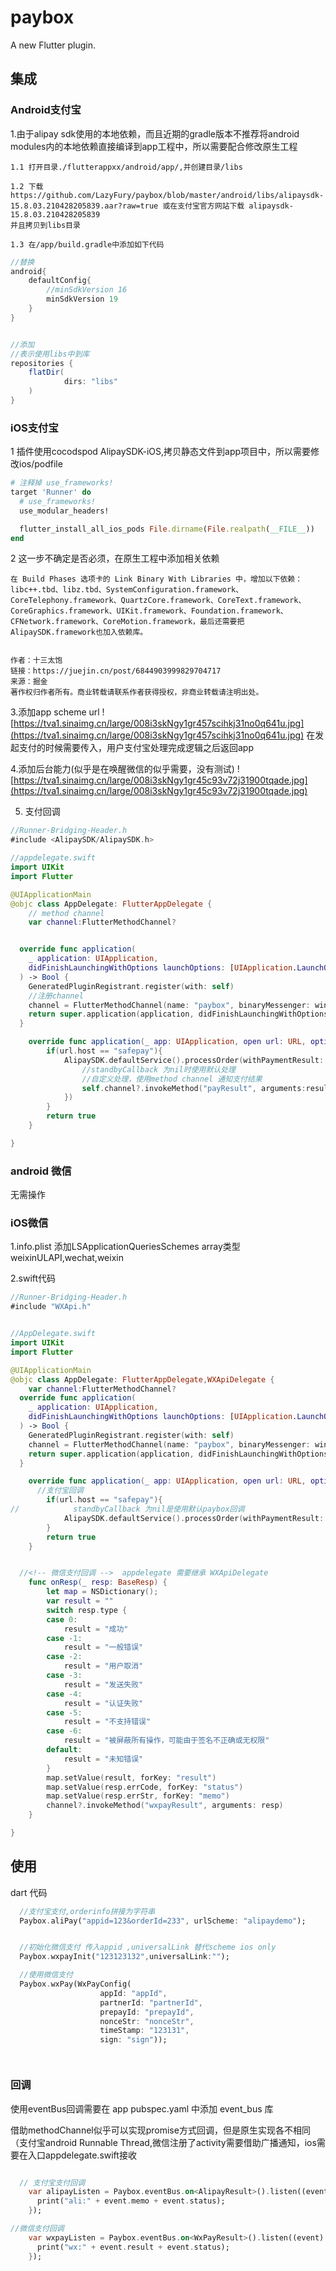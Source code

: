 # paybox

A new Flutter plugin.

## 集成

### Android支付宝
1.由于alipay sdk使用的本地依赖，而且近期的gradle版本不推荐将android modules内的本地依赖直接编译到app工程中，所以需要配合修改原生工程

    1.1 打开目录./flutterappxx/android/app/,并创建目录/libs

    1.2 下载 https://github.com/LazyFury/paybox/blob/master/android/libs/alipaysdk-15.8.03.210428205839.aar?raw=true 或在支付宝官方网站下载 alipaysdk-15.8.03.210428205839
    并且拷贝到libs目录

    1.3 在/app/build.gradle中添加如下代码


``` gradle
//替换
android{
    defaultConfig{
        //minSdkVersion 16
        minSdkVersion 19
    }
}


//添加
//表示使用libs中到库
repositories {
    flatDir(
            dirs: "libs"
    )
}
```

### iOS支付宝

1 插件使用cocodspod AlipaySDK-iOS,拷贝静态文件到app项目中，所以需要修改ios/podfile
```ruby
# 注释掉 use_frameworks!
target 'Runner' do
  # use_frameworks!
  use_modular_headers!

  flutter_install_all_ios_pods File.dirname(File.realpath(__FILE__))
end
```
2 这一步不确定是否必须，在原生工程中添加相关依赖
```
在 Build Phases 选项卡的 Link Binary With Libraries 中，增加以下依赖：libc++.tbd、libz.tbd、SystemConfiguration.framework、CoreTelephony.framework、QuartzCore.framework、CoreText.framework、CoreGraphics.framework、UIKit.framework、Foundation.framework、CFNetwork.framework、CoreMotion.framework，最后还需要把AlipaySDK.framework也加入依赖库。


作者：十三太饱
链接：https://juejin.cn/post/6844903999829704717
来源：掘金
著作权归作者所有。商业转载请联系作者获得授权，非商业转载请注明出处。
```
3.添加app scheme url
![https://tva1.sinaimg.cn/large/008i3skNgy1gr457scihkj31no0q641u.jpg](https://tva1.sinaimg.cn/large/008i3skNgy1gr457scihkj31no0q641u.jpg)
在发起支付的时候需要传入，用户支付宝处理完成逻辑之后返回app

4.添加后台能力(似乎是在唤醒微信的似乎需要，没有测试)
![https://tva1.sinaimg.cn/large/008i3skNgy1gr45c93v72j31900tqade.jpg](https://tva1.sinaimg.cn/large/008i3skNgy1gr45c93v72j31900tqade.jpg)

5. 支付回调

```swift
//Runner-Bridging-Header.h
#include <AlipaySDK/AlipaySDK.h>

//appdelegate.swift
import UIKit
import Flutter

@UIApplicationMain
@objc class AppDelegate: FlutterAppDelegate {
    // method channel
    var channel:FlutterMethodChannel?


  override func application(
    _ application: UIApplication,
    didFinishLaunchingWithOptions launchOptions: [UIApplication.LaunchOptionsKey: Any]?
  ) -> Bool {
    GeneratedPluginRegistrant.register(with: self)
    //注册channel
    channel = FlutterMethodChannel(name: "paybox", binaryMessenger: window.rootViewController as! FlutterViewController as! FlutterBinaryMessenger)
    return super.application(application, didFinishLaunchingWithOptions: launchOptions)
  }

    override func application(_ app: UIApplication, open url: URL, options: [UIApplication.OpenURLOptionsKey : Any] = [:]) -> Bool {
        if(url.host == "safepay"){
            AlipaySDK.defaultService().processOrder(withPaymentResult: url,standbyCallback: { result in
                //standbyCallback 为nil时使用默认处理
                //自定义处理，使用method channel 通知支付结果
                self.channel?.invokeMethod("payResult", arguments:result)
            })
        }
        return true
    }

}
```


### android 微信
无需操作

### iOS微信
1.info.plist 添加LSApplicationQueriesSchemes array类型 weixinULAPI,wechat,weixin

2.swift代码
```swift
//Runner-Bridging-Header.h
#include "WXApi.h"


//AppDelegate.swift
import UIKit
import Flutter

@UIApplicationMain
@objc class AppDelegate: FlutterAppDelegate,WXApiDelegate {
    var channel:FlutterMethodChannel?
  override func application(
    _ application: UIApplication,
    didFinishLaunchingWithOptions launchOptions: [UIApplication.LaunchOptionsKey: Any]?
  ) -> Bool {
    GeneratedPluginRegistrant.register(with: self)
    channel = FlutterMethodChannel(name: "paybox", binaryMessenger: window.rootViewController as! FlutterViewController as! FlutterBinaryMessenger)
    return super.application(application, didFinishLaunchingWithOptions: launchOptions)
  }

    override func application(_ app: UIApplication, open url: URL, options: [UIApplication.OpenURLOptionsKey : Any] = [:]) -> Bool {
      //支付宝回调
        if(url.host == "safepay"){
//            standbyCallback 为nil是使用默认paybox回调
            AlipaySDK.defaultService().processOrder(withPaymentResult: url, standbyCallback:    nil)
        }
        return true
    }


  //<!-- 微信支付回调 -->  appdelegate 需要继承 WXApiDelegate
    func onResp(_ resp: BaseResp) {
        let map = NSDictionary();
        var result = ""
        switch resp.type {
        case 0:
            result = "成功"
        case -1:
            result = "一般错误"
        case -2:
            result = "用户取消"
        case -3:
            result = "发送失败"
        case -4:
            result = "认证失败"
        case -5:
            result = "不支持错误"
        case -6:
            result = "被屏蔽所有操作，可能由于签名不正确或无权限"
        default:
            result = "未知错误"
        }
        map.setValue(result, forKey: "result")
        map.setValue(resp.errCode, forKey: "status")
        map.setValue(resp.errStr, forKey: "memo")
        channel?.invokeMethod("wxpayResult", arguments: resp)
    }

}


```


## 使用

dart 代码

```dart
  //支付宝支付,orderinfo拼接为字符串
  Paybox.aliPay("appid=123&orderId=233", urlScheme: "alipaydemo");


  //初始化微信支付 传入appid ,universalLink 替代scheme ios only
  Paybox.wxpayInit("123123132",universalLink:"");

  //使用微信支付
  Paybox.wxPay(WxPayConfig(
                    appId: "appId",
                    partnerId: "partnerId",
                    prepayId: "prepayId",
                    nonceStr: "nonceStr",
                    timeStamp: "123131",
                    sign: "sign"));




```
### 回调
使用eventBus回调需要在 app pubspec.yaml 中添加 event_bus 库

借助methodChannel似乎可以实现promise方式回调，但是原生实现各不相同（支付宝android Runnable Thread,微信注册了activity需要借助广播通知，ios需要在入口appdelegate.swift接收
```dart

  // 支付宝支付回调
    var alipayListen = Paybox.eventBus.on<AlipayResult>().listen((event) {
      print("ali:" + event.memo + event.status);
    });

//微信支付回调
    var wxpayListen = Paybox.eventBus.on<WxPayResult>().listen((event) {
      print("wx:" + event.result + event.status);
    });

```
